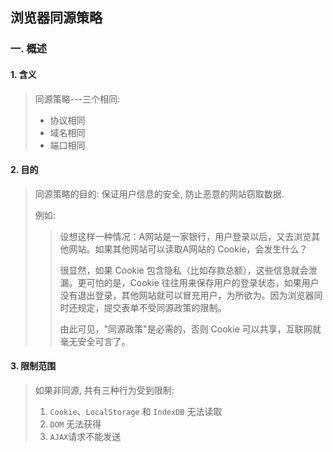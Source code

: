 ## 浏览器同源策略

### 一. 概述

#### 1. 含义

> 同源策略---三个相同:
>
> - 协议相同
> - 域名相同
> - 端口相同

#### 2. 目的

> 同源策略的目的: 保证用户信息的安全, 防止恶意的网站窃取数据.
>
> 例如:
>
> > 设想这样一种情况：A网站是一家银行，用户登录以后，又去浏览其他网站。如果其他网站可以读取A网站的 Cookie，会发生什么？
> >
> > 很显然，如果 Cookie 包含隐私（比如存款总额），这些信息就会泄漏。更可怕的是，Cookie 往往用来保存用户的登录状态，如果用户没有退出登录，其他网站就可以冒充用户，为所欲为。因为浏览器同时还规定，提交表单不受同源政策的限制。
> >
> > 由此可见，"同源政策"是必需的，否则 Cookie 可以共享，互联网就毫无安全可言了。

#### 3. 限制范围

> 如果非同源, 共有三种行为受到限制:
>
> 1. `Cookie`、`LocalStorage` 和 `IndexDB` 无法读取
> 2. `DOM` 无法获得
> 3. `AJAX`请求不能发送


